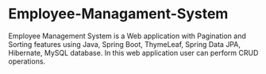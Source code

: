 # Employee-Managament-System
Employee Management System is a Web application with Pagination and Sorting features using Java, Spring Boot, ThymeLeaf, Spring Data JPA, Hibernate, MySQL database.
In this web application user can perform CRUD operations.
